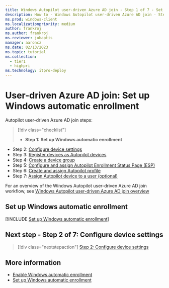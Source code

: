 ```yaml
---
title: Windows Autopilot user-driven Azure AD join - Step 1 of 7 - Set up Windows automatic enrollment
description: How to - Windows Autopilot user-driven Azure AD join - Step 1 of 7 - Set up Windows automatic enrollment.
ms.prod: windows-client
ms.localizationpriority: medium
author: frankroj
ms.author: frankroj
ms.reviewer: jubaptis
manager: aaroncz
ms.date: 02/13/2023
ms.topic: tutorial
ms.collection: 
  - tier1
  - highpri
ms.technology: itpro-deploy
---
```


# User-driven Azure AD join: Set up Windows automatic enrollment

Autopilot user-driven Azure AD join steps:
> [!div class="checklist"]
> - **Step 1: Set up Windows automatic enrollment**
- Step 2: [Configure device settings](azure-ad-join-device-settings.md)
- Step 3: [Register devices as Autopilot devices](azure-ad-join-register-device.md)
- Step 4: [Create a device group](azure-ad-join-device-group.md)
- Step 5: [Configure and assign Autopilot Enrollment Status Page (ESP)](azure-ad-join-esp.md)
- Step 6: [Create and assign Autopilot profile](azure-ad-join-autopilot-profile.md)
- Step 7: [Assign Autopilot device to a user (optional)](azure-ad-join-assign-device-to-user.md)

For an overview of the Windows Autopilot user-driven Azure AD join workflow, see [Windows Autopilot user-driven Azure AD join overview](azure-ad-join-workflow.md)

## Set up Windows automatic enrollment

[!INCLUDE [Set up Windows automatic enrollment](../includes/windows-automatic-enrollment.md)]

## Next step - Step 2 of 7: Configure device settings

> [!div class="nextstepaction"]
> [Step 2: Configure device settings](azure-ad-join-device-settings.md)

## More information

- [Enable Windows automatic enrollment](/mem/intune/enrollment/windows-enroll#enable-windows-automatic-enrollment)
- [Set up Windows automatic enrollment](/mem/autopilot/windows-autopilot-hybrid#set-up-windows-automatic-enrollment)
